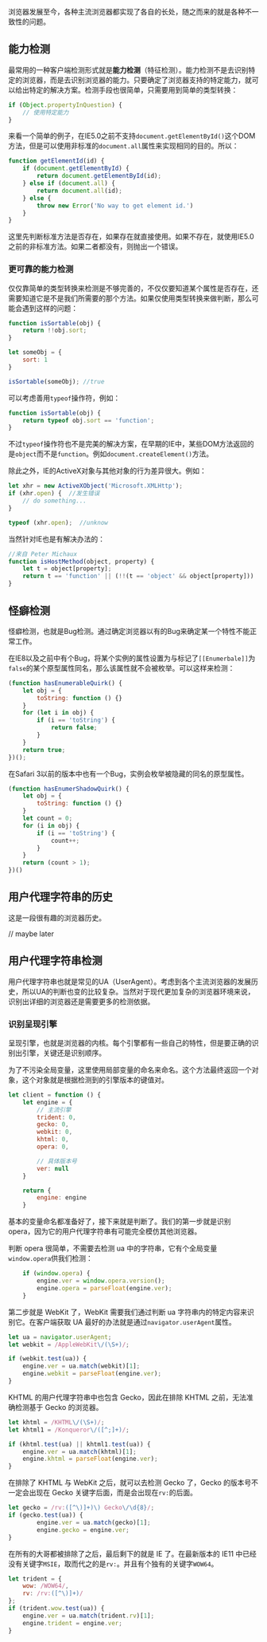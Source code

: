 浏览器发展至今，各种主流浏览器都实现了各自的长处，随之而来的就是各种不一致性的问题。

## 能力检测

最常用的一种客户端检测形式就是**能力检测**（特征检测）。能力检测不是去识别特定的浏览器，而是去识别浏览器的能力。只要确定了浏览器支持的特定能力，就可以给出特定的解决方案。检测手段也很简单，只需要用到简单的类型转换：

```js
if (Object.propertyInQuestion) {
    // 使用特定能力
}
```

来看一个简单的例子，在IE5.0之前不支持`document.getElementById()`这个DOM方法，但是可以使用非标准的`document.all`属性来实现相同的目的。所以：

```js
function getElementId(id) {
    if (document.getElementById) {
        return document.getElementById(id);
    } else if (document.all) {
        return document.all(id);
    } else {
        throw new Error('No way to get element id.')
    }
}
```

这里先判断标准方法是否存在，如果存在就直接使用。如果不存在，就使用IE5.0之前的非标准方法。如果二者都没有，则抛出一个错误。

### 更可靠的能力检测

仅仅靠简单的类型转换来检测是不够完善的，不仅仅要知道某个属性是否存在，还需要知道它是不是我们所需要的那个方法。如果仅使用类型转换来做判断，那么可能会遇到这样的问题：

```js
function isSortable(obj) {
    return !!obj.sort;
}

let someObj = {
    sort: 1
}

isSortable(someObj); //true
```

可以考虑善用`typeof`操作符，例如：

```js
function isSortable(obj) {
    return typeof obj.sort == 'function';
}
```

不过`typeof`操作符也不是完美的解决方案，在早期的IE中，某些DOM方法返回的是`object`而不是`function`。例如`document.createElement()`方法。

除此之外，IE的ActiveX对象与其他对象的行为差异很大。例如：

```js
let xhr = new ActiveXObject('Microsoft.XMLHttp');
if (xhr.open) {  //发生错误
    // do something...
}

typeof (xhr.open);  //unknow
```

当然针对IE也是有解决办法的：

```js
//来自 Peter Michaux
function isHostMethod(object, property) {
    let t = object[property];
    return t == 'function' || (!!(t == 'object' && object[property])) || t == 'unknow';
}
```

## 怪癖检测

怪癖检测，也就是Bug检测。通过确定浏览器以有的Bug来确定某一个特性不能正常工作。

在IE8以及之前中有个Bug，将某个实例的属性设置为与标记了`[[Enumerbale]]`为`false`的某个原型属性同名，那么该属性就不会被枚举。可以这样来检测：

```js
(function hasEnumerableQuirk() {
    let obj = {
        toString: function () {}
    }
    for (let i in obj) {
        if (i == 'toString') {
            return false;
        }
    }
    return true;
})();
```

在Safari 3以前的版本中也有一个Bug，实例会枚举被隐藏的同名的原型属性。

```js
(function hasEnumerShadowQuirk() {
    let obj = {
        toString: function () {}
    }
    let count = 0;
    for (i in obj) {
        if (i == 'toString') {
            count++;
        }
    }
    return (count > 1);
})()
```

## 用户代理字符串的历史

这是一段很有趣的浏览器历史。

// maybe later

## 用户代理字符串检测

用户代理字符串也就是常见的UA（UserAgent）。考虑到各个主流浏览器的发展历史，所以UA的判断也变的比较复杂。当然对于现代更加复杂的浏览器环境来说，识别出详细的浏览器还是需要更多的检测依据。

### 识别呈现引擎

呈现引擎，也就是浏览器的内核。每个引擎都有一些自己的特性，但是要正确的识别出引擎，关键还是识别顺序。

为了不污染全局变量，这里使用局部变量的命名来命名。这个方法最终返回一个对象，这个对象就是根据检测到的引擎版本的键值对。

```js
let client = function () {
    let engine = {
        // 主流引擎
        trident: 0,
        gecko: 0,
        webkit: 0,
        khtml: 0,
        opera: 0,

        // 具体版本号
        ver: null
    }

    return {
        engine: engine
    }
```

基本的变量命名都准备好了，接下来就是判断了。我们的第一步就是识别 opera，因为它的用户代理字符串有可能完全模仿其他浏览器。

判断 opera 很简单，不需要去检测 ua 中的字符串，它有个全局变量`window.opera`供我们检测：

```js
    if (window.opera) {
        engine.ver = window.opera.version();
        engine.opera = parseFloat(engine.ver);
    }
```

第二步就是 WebKit 了，WebKit 需要我们通过判断 ua 字符串内的特定内容来识别它。在客户端获取 UA 最好的办法就是通过`navigator.userAgent`属性。
                        
```js
let ua = navigator.userAgent;
let webkit = /AppleWebKit\/(\S+)/;

if (webkit.test(ua)) {
    engine.ver = ua.match(webkit)[1];
    engine.webkit = parseFloat(engine.ver);
}
```

KHTML 的用户代理字符串中也包含 Gecko，因此在排除 KHTML 之前，无法准确检测基于 Gecko 的浏览器。

```js
let khtml = /KHTML\/(\S+)/;
let khtml1 = /Konqueror\/([^;]+)/;

if (khtml.test(ua) || khtml1.test(ua)) {
    engine.ver = ua.match(khtml)[1];
    engine.khtml = parseFloat(engine.ver);
}
```

在排除了 KHTML 与 WebKit 之后，就可以去检测 Gecko 了，Gecko 的版本号不一定会出现在 Gecko 关键字后面，而是会出现在`rv:`的后面。

```js
let gecko = /rv:([^\)]+)\) Gecko\/\d{8}/;
if (gecko.test(ua)) {
        engine.ver = ua.match(gecko)[1];
        engine.gecko = engine.ver;
}
```

在所有的大哥都被排除了之后，最后剩下的就是 IE 了。在最新版本的 IE11 中已经没有关键字`MSIE`，取而代之的是`rv:`。并且有个独有的关键字`WOW64`。

```js
let trident = {
    wow: /WOW64/,
    rv: /rv:([^\)]+)/
};
if (trident.wow.test(ua)) {
    engine.ver = ua.match(trident.rv)[1];
    engine.trident = engine.ver;
}
```

